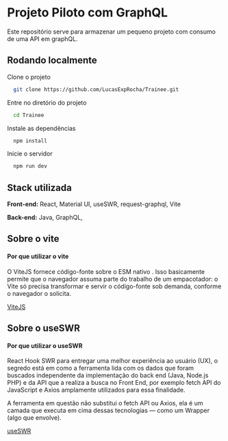 
# Projeto Piloto com GraphQL

Este repositório serve para armazenar um pequeno projeto com consumo de uma API em graphQL.






## Rodando localmente

Clone o projeto

```bash
  git clone https://github.com/LucasExpRocha/Trainee.git
```

Entre no diretório do projeto

```bash
  cd Trainee
```

Instale as dependências

```bash
  npm install
```

Inicie o servidor

```bash
  npm run dev
```


## Stack utilizada

**Front-end:** React, Material UI, useSWR, request-graphql, Vite

**Back-end:** Java, GraphQL,




## Sobre o vite

#### Por que utilizar o vite

O ViteJS fornece código-fonte sobre o ESM nativo . Isso basicamente permite que o navegador assuma parte do trabalho de um empacotador: o Vite só precisa transformar e servir o código-fonte sob demanda, conforme o navegador o solicita.


[ViteJS](https://vitejs.dev/guide/why.html)


## Sobre o useSWR

#### Por que utilizar o useSWR

 React Hook SWR para entregar uma melhor experiência ao usuário (UX), o segredo está em como a ferramenta lida com os dados que foram buscados independente da implementação do back end (Java, Node.js  PHP) e da API que a realiza a busca no Front End, por exemplo fetch API do JavaScript e Axios amplamente utilizados para essa finalidade.
 
 A ferramenta em questão não substitui o fetch API ou Axios, ela é um camada que executa em cima dessas tecnologias — como um Wrapper (algo que envolve).

[useSWR](https://swr.vercel.app/pt-BR)

